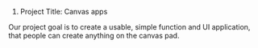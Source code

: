 1. Project Title: Canvas apps 

Our project goal is to create a usable,  simple function and UI application, that people can create anything on the canvas pad. 


